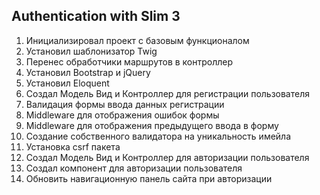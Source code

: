 ## Authentication with Slim 3

1.  Инициализировал проект с базовым функционалом
2.  Установил шаблонизатор Twig
3.  Перенес обработчики маршрутов в контроллер
4.  Установил Bootstrap и jQuery
5.  Установил Eloquent
6.  Создал Модель Вид и Контроллер для регистрации пользователя
7.  Валидация формы ввода данных регистрации
8.  Middleware для отображения ошибок формы
9.  Middleware для отображения предыдущего ввода в форму
10. Создание собственного валидатора на уникальность имейла
11. Установка csrf пакета
12. Создал Модель Вид и Контроллер для авторизации пользователя
13. Создал компонент для авторизации пользователя
14. Обновить навигационную панель сайта при авторизации